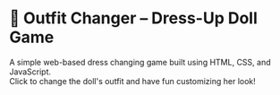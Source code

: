 # 👗 Outfit Changer – Dress-Up Doll Game

A simple web-based dress changing game built using HTML, CSS, and JavaScript.  
Click to change the doll's outfit and have fun customizing her look!
